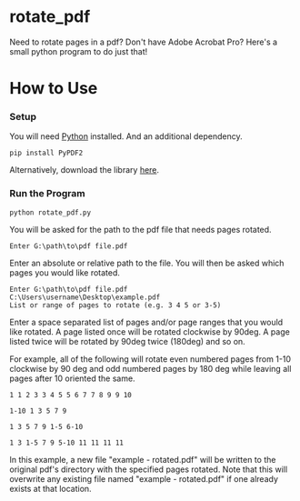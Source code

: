 # rotate_pdf
Need to rotate pages in a pdf? Don't have Adobe Acrobat Pro? Here's a small python program to do just that!
# How to Use
### Setup
You will need [Python](https://www.python.org/) installed. And an additional dependency.
```
pip install PyPDF2
```
Alternatively, download the library [here](https://pypi.org/project/PyPDF2/).
### Run the Program
```
python rotate_pdf.py
```
You will be asked for the path to the pdf file that needs pages rotated.
```
Enter G:\path\to\pdf file.pdf
```
Enter an absolute or relative path to the file. You will then be asked which pages you would like rotated.
```
Enter G:\path\to\pdf file.pdf
C:\Users\username\Desktop\example.pdf
List or range of pages to rotate (e.g. 3 4 5 or 3-5)
```
Enter a space separated list of pages and/or page ranges that you would like rotated. A page listed once will be rotated clockwise by 90deg. A page listed twice will be rotated by 90deg twice (180deg) and so on.

For example, all of the following will rotate even numbered pages from 1-10 clockwise by 90 deg and odd numbered pages by 180 deg while leaving all pages after 10 oriented the same.
```
1 1 2 3 3 4 5 5 6 7 7 8 9 9 10
```
```
1-10 1 3 5 7 9
```
```
1 3 5 7 9 1-5 6-10
```
```
1 3 1-5 7 9 5-10 11 11 11 11
```
In this example, a new file "example - rotated.pdf" will be written to the original pdf's directory with the specified pages rotated.
Note that this will overwrite any existing file named "example - rotated.pdf" if one already exists at that location.
